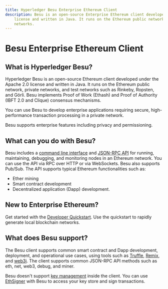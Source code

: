 ```yaml
---
title: Hyperledger Besu Enterprise Ethereum Client
description: Besu is an open-source Enterprise Ethereum client developed under the Apache 2.0
    license and written in Java. It runs on the Ethereum public network, private networks, and test
    networks.
---
```


# Besu Enterprise Ethereum Client

## What is Hyperledger Besu?

Hyperledger Besu is an open-source Ethereum client developed under the Apache 2.0 license and
written in Java. It runs on the Ethereum public network, private networks, and test networks such
as Rinkeby, Ropsten, and Görli. Besu implements Proof of Work (Ethash) and Proof of Authority (IBFT
2.0 and Clique) consensus mechanisms.

You can use Besu to develop enterprise applications requiring secure, high-performance transaction
processing in a private network.

Besu supports enterprise features including privacy and permissioning.

## What can you do with Besu?

Besu includes a [command line interface](Reference/CLI/CLI-Syntax.md) and
[JSON-RPC API](HowTo/Interact/APIs/API.md) for running, maintaining, debugging, and monitoring
nodes in an Ethereum network. You can use the API via RPC over HTTP or via WebSockets. Besu also
supports Pub/Sub. The API supports typical Ethereum functionalities such as:

* Ether mining
* Smart contract development
* Decentralized application (Dapp) development.

## New to Enterprise Ethereum?

Get started with the [Developer Quickstart](Tutorials/Developer-Quickstart.md). Use the quickstart
to rapidly generate local blockchain networks.

## What does Besu support?

The Besu client supports common smart contract and Dapp development, deployment, and operational
use cases, using tools such as [Truffle](http://truffleframework.com/),
[Remix](https://github.com/ethereum/remix), and [web3j](https://web3j.io/). The client supports
common JSON-RPC API methods such as eth, net, web3, debug, and miner.

Besu doesn't support [key management](HowTo/Send-Transactions/Account-Management.md) inside the
client. You can use [EthSigner](http://docs.ethsigner.pegasys.tech/en/latest/) with Besu to access
your key store and sign transactions.
